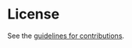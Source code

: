 # License

See the
[guidelines for contributions](https://github.com/Acklio/schc-over-lorawan/blob/master/CONTRIBUTING.md).
